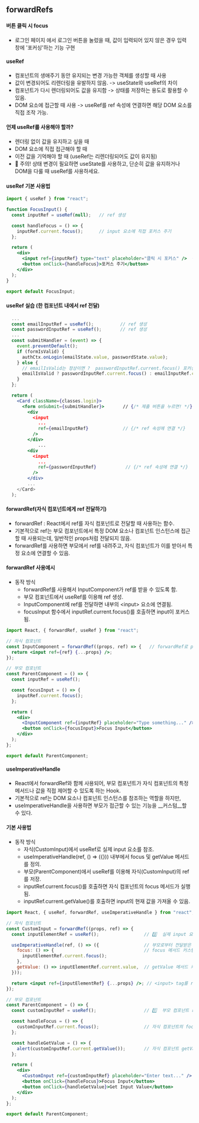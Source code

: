## forwardRefs

#### 버튼 클릭 시 focus
- 로그인 페이지 에서 로그인 버튼을 눌렀을 때, 값이 입력되어 있지 않은 경우 입력 창에 '포커싱'하는 기능 구현

#### useRef
- 컴포넌트의 생애주기 동안 유지되는 변경 가능한 객체를 생성할 때 사용
- 값이 변경되어도 리렌더링을 유발하지 않음. -> useState와 useRef의 차이
- 컴포넌트가 다시 렌더링되어도 값을 유지함 -> 상태를 저장하는 용도로 활용할 수 있음.
- DOM 요소에 접근할 때 사용 -> useRef를 ref 속성에 연결하면 해당 DOM 요소를 직접 조작 가능.

#### 언제 useRef를 사용해야 할까?
- 렌더링 없이 값을 유지하고 싶을 때
- DOM 요소에 직접 접근해야 할 때
- 이전 값을 기억해야 할 때 (useRef는 리렌더링되어도 값이 유지됨)
- 📌 주의! 상태 변경이 필요하면 useState를 사용하고, 단순히 값을 유지하거나 DOM을 다룰 때 useRef를 사용하세요.

#### useRef 기본 사용법
```jsx
import { useRef } from "react";

function FocusInput() {
  const inputRef = useRef(null);   // ref 생성

  const handleFocus = () => {
    inputRef.current.focus();      // input 요소에 직접 포커스 주기
  };

  return (
    <div>
      <input ref={inputRef} type="text" placeholder="클릭 시 포커스" />  {/* ref 속성에 연결 */}
      <button onClick={handleFocus}>포커스 주기</button>
    </div>
  );
}

export default FocusInput;
```

#### useRef 실습 (한 컴포넌트 내에서 ref 전달)
```jsx
  ... 
  const emailInputRef = useRef();          // ref 생성
  const passwordInputRef = useRef();       // ref 생성
  ...
  const submitHandler = (event) => {
    event.preventDefault();
    if (formIsValid) {
      authCtx.onLogin(emailState.value, passwordState.value);
    } else {
      // emailIsValid는 정상이면 ?  passwordInputRef.current.focus() 포커싱 : 아니면 email에 포커싱
      emailIsValid ? passwordInputRef.current.focus() : emailInputRef.current.focus();
    }
  };

  return (
    <Card className={classes.login}>
      <form onSubmit={submitHandler}>       // {/* 제출 버튼을 누르면! */}
        <div
          <input
            ...
            ref={emailInputRef}             // {/* ref 속성에 연결 */}
          />
        </div>
            ...
        <div
          <input
            ...
            ref={passwordInputRef}           // {/* ref 속성에 연결 */}
          />
        </div>
        ...
    </Card>
  );

```

#### forwardRef(자식 컴포넌트에게 ref 전달하기)
- forwardRef : React에서 ref를 자식 컴포넌트로 전달할 때 사용하는 함수. 
- 기본적으로 ref는 부모 컴포넌트에서 특정 DOM 요소나 컴포넌트 인스턴스에 접근할 때 사용되는데, 일반적인 props처럼 전달되지 않음. 
- forwardRef를 사용하면 부모에서 ref를 내려주고, 자식 컴포넌트가 이를 받아서 특정 요소에 연결할 수 있음.

#### forwardRef 사용예시
- 동작 방식
  - forwardRef를 사용해서 InputComponent가 ref를 받을 수 있도록 함.
  - 부모 컴포넌트에서 useRef를 이용해 ref 생성.
  - InputComponent에 ref를 전달하면 내부의 \<input> 요소에 연결됨.
  - focusInput 함수에서 inputRef.current.focus()를 호출하면 input이 포커스됨.
```jsx
import React, { forwardRef, useRef } from "react";

// 자식 컴포넌트
const InputComponent = forwardRef((props, ref) => {   // forwardRef로 props 받음
  return <input ref={ref} {...props} />;
});

// 부모 컴포넌트
const ParentComponent = () => {
  const inputRef = useRef();

  const focusInput = () => {
    inputRef.current.focus();
  };

  return (
    <div>
      <InputComponent ref={inputRef} placeholder="Type something..." />    // props처럼 ref 내려줌
      <button onClick={focusInput}>Focus Input</button>
    </div>
  );
};

export default ParentComponent;
```

#### useImperativeHandle
- React에서 forwardRef와 함께 사용되어, 부모 컴포넌트가 자식 컴포넌트의 특정 메서드나 값을 직접 제어할 수 있도록 하는 Hook.
- 기본적으로 ref는 DOM 요소나 컴포넌트 인스턴스를 참조하는 역할을 하지만, 
- useImperativeHandle을 사용하면 부모가 접근할 수 있는 기능을 __커스텀__할 수 있다.

#### 기본 사용법
- 동작 방식
  - 자식(CustomInput)에서 useRef로 실제 input 요소를 참조.
  - useImperativeHandle(ref, () => ({})) 내부에서 focus 및 getValue 메서드를 정의.
  - 부모(ParentComponent)에서 useRef를 이용해 자식(CustomInput)의 ref를 저장.
  - inputRef.current.focus()를 호출하면 자식 컴포넌트의 focus 메서드가 실행됨.
  - inputRef.current.getValue()를 호출하면 input의 현재 값을 가져올 수 있음.
```jsx
import React, { useRef, forwardRef, useImperativeHandle } from "react";

// 자식 컴포넌트
const CustomInput = forwardRef((props, ref) => {
  const inputElementRef = useRef();                 // 3️⃣  실제 input 요소를 위한 ref 생성 -> <input>태그를 가리킴

  useImperativeHandle(ref, () => ({                 // 부모로부터 전달받은 ref와 inputElementRef 연결
    focus: () => {                                  // focus 메서드 커스텀
      inputElementRef.current.focus();
    },
    getValue: () => inputElementRef.current.value,  // getValue 메서드 커스텀
  }));

  return <input ref={inputElementRef} {...props} />; // <input> tag를 ref함.
});

// 부모 컴포넌트
const ParentComponent = () => {
  const customInputRef = useRef();                  // 1️⃣  부모 컴포넌트 ref 생성 ->  CustomInput의 ref를 가리킴

  const handleFocus = () => {
    customInputRef.current.focus();                 // 자식 컴포넌트의 focus 메서드 실행.
  };

  const handleGetValue = () => {
    alert(customInputRef.current.getValue());       // 자식 컴포넌트 getValue() 실행 -> 의 input의 현재값을 알아오기
  };

  return (
    <div>
      <CustomInput ref={customInputRef} placeholder="Enter text..." />  // 2️⃣  부모 ref를 자식에게 전달
      <button onClick={handleFocus}>Focus Input</button>
      <button onClick={handleGetValue}>Get Input Value</button>
    </div>
  );
};

export default ParentComponent;
```
